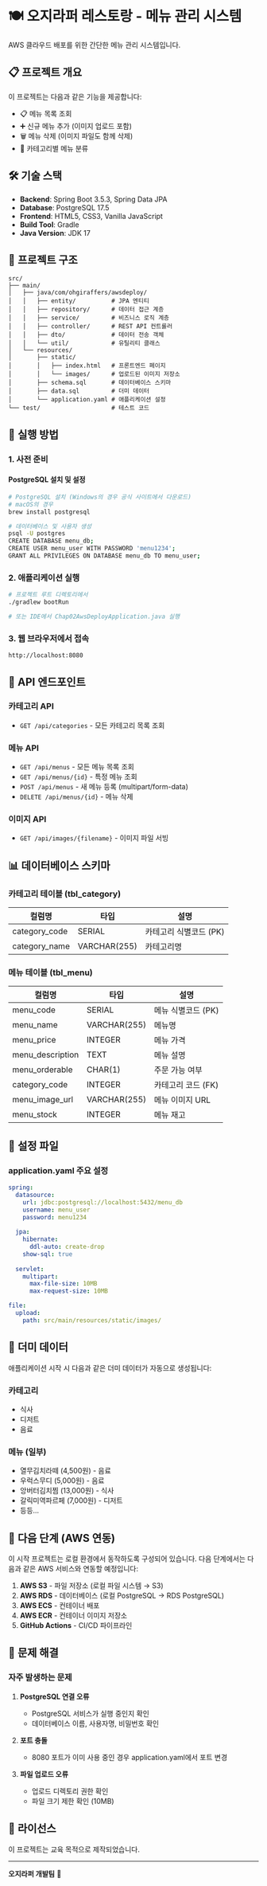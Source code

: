 # 🍽️ 오지라퍼 레스토랑 - 메뉴 관리 시스템

AWS 클라우드 배포를 위한 간단한 메뉴 관리 시스템입니다.

## 📋 프로젝트 개요

이 프로젝트는 다음과 같은 기능을 제공합니다:
- 📋 메뉴 목록 조회
- ➕ 신규 메뉴 추가 (이미지 업로드 포함)
- 🗑️ 메뉴 삭제 (이미지 파일도 함께 삭제)
- 📂 카테고리별 메뉴 분류

## 🛠️ 기술 스택

- **Backend**: Spring Boot 3.5.3, Spring Data JPA
- **Database**: PostgreSQL 17.5
- **Frontend**: HTML5, CSS3, Vanilla JavaScript
- **Build Tool**: Gradle
- **Java Version**: JDK 17

## 📁 프로젝트 구조

```
src/
├── main/
│   ├── java/com/ohgiraffers/awsdeploy/
│   │   ├── entity/          # JPA 엔티티
│   │   ├── repository/      # 데이터 접근 계층
│   │   ├── service/         # 비즈니스 로직 계층
│   │   ├── controller/      # REST API 컨트롤러
│   │   ├── dto/             # 데이터 전송 객체
│   │   └── util/            # 유틸리티 클래스
│   └── resources/
│       ├── static/
│       │   ├── index.html   # 프론트엔드 페이지
│       │   └── images/      # 업로드된 이미지 저장소
│       ├── schema.sql       # 데이터베이스 스키마
│       ├── data.sql         # 더미 데이터
│       └── application.yaml # 애플리케이션 설정
└── test/                    # 테스트 코드
```

## 🚀 실행 방법

### 1. 사전 준비

#### PostgreSQL 설치 및 설정
```bash
# PostgreSQL 설치 (Windows의 경우 공식 사이트에서 다운로드)
# macOS의 경우
brew install postgresql

# 데이터베이스 및 사용자 생성
psql -U postgres
CREATE DATABASE menu_db;
CREATE USER menu_user WITH PASSWORD 'menu1234';
GRANT ALL PRIVILEGES ON DATABASE menu_db TO menu_user;
```

### 2. 애플리케이션 실행

```bash
# 프로젝트 루트 디렉토리에서
./gradlew bootRun

# 또는 IDE에서 Chap02AwsDeployApplication.java 실행
```

### 3. 웹 브라우저에서 접속

```
http://localhost:8080
```

## 🔗 API 엔드포인트

### 카테고리 API
- `GET /api/categories` - 모든 카테고리 목록 조회

### 메뉴 API
- `GET /api/menus` - 모든 메뉴 목록 조회
- `GET /api/menus/{id}` - 특정 메뉴 조회
- `POST /api/menus` - 새 메뉴 등록 (multipart/form-data)
- `DELETE /api/menus/{id}` - 메뉴 삭제

### 이미지 API
- `GET /api/images/{filename}` - 이미지 파일 서빙

## 📊 데이터베이스 스키마

### 카테고리 테이블 (tbl_category)
| 컬럼명 | 타입 | 설명 |
|--------|------|------|
| category_code | SERIAL | 카테고리 식별코드 (PK) |
| category_name | VARCHAR(255) | 카테고리명 |

### 메뉴 테이블 (tbl_menu)
| 컬럼명 | 타입 | 설명 |
|--------|------|------|
| menu_code | SERIAL | 메뉴 식별코드 (PK) |
| menu_name | VARCHAR(255) | 메뉴명 |
| menu_price | INTEGER | 메뉴 가격 |
| menu_description | TEXT | 메뉴 설명 |
| menu_orderable | CHAR(1) | 주문 가능 여부 |
| category_code | INTEGER | 카테고리 코드 (FK) |
| menu_image_url | VARCHAR(255) | 메뉴 이미지 URL |
| menu_stock | INTEGER | 메뉴 재고 |

## 🔧 설정 파일

### application.yaml 주요 설정
```yaml
spring:
  datasource:
    url: jdbc:postgresql://localhost:5432/menu_db
    username: menu_user
    password: menu1234
  
  jpa:
    hibernate:
      ddl-auto: create-drop
    show-sql: true
  
  servlet:
    multipart:
      max-file-size: 10MB
      max-request-size: 10MB

file:
  upload:
    path: src/main/resources/static/images/
```

## 📝 더미 데이터

애플리케이션 시작 시 다음과 같은 더미 데이터가 자동으로 생성됩니다:

### 카테고리
- 식사
- 디저트  
- 음료

### 메뉴 (일부)
- 열무김치라떼 (4,500원) - 음료
- 우럭스무디 (5,000원) - 음료
- 앙버터김치찜 (13,000원) - 식사
- 갈릭미역파르페 (7,000원) - 디저트
- 등등...

## 🎯 다음 단계 (AWS 연동)

이 시작 프로젝트는 로컬 환경에서 동작하도록 구성되어 있습니다. 
다음 단계에서는 다음과 같은 AWS 서비스와 연동할 예정입니다:

1. **AWS S3** - 파일 저장소 (로컬 파일 시스템 → S3)
2. **AWS RDS** - 데이터베이스 (로컬 PostgreSQL → RDS PostgreSQL)  
3. **AWS ECS** - 컨테이너 배포
4. **AWS ECR** - 컨테이너 이미지 저장소
5. **GitHub Actions** - CI/CD 파이프라인

## 🐛 문제 해결

### 자주 발생하는 문제

1. **PostgreSQL 연결 오류**
   - PostgreSQL 서비스가 실행 중인지 확인
   - 데이터베이스 이름, 사용자명, 비밀번호 확인

2. **포트 충돌**
   - 8080 포트가 이미 사용 중인 경우 application.yaml에서 포트 변경

3. **파일 업로드 오류**
   - 업로드 디렉토리 권한 확인
   - 파일 크기 제한 확인 (10MB)

## 📄 라이선스

이 프로젝트는 교육 목적으로 제작되었습니다.

---

**오지라퍼 개발팀** 🦒 